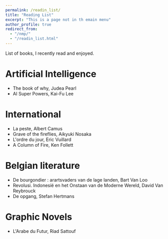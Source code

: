 ```yaml
---
permalink: /readin_list/
title: "Reading List"
excerpt: "This is a page not in th emain menu"
author_profile: true
redirect_from: 
  - "/nmp/"
  - "/readin_list.html"
---
```


List of books, I recently read and enjoyed.

Artificial Intelligence
======
- The book of why, Judea Pearl
- AI Super Powers, Kai-Fu Lee

International
======
- La peste, Albert Camus
- Grave of the fireflies, Aikyuki Nosaka
- L'ordre du jour, Eric Vuillard
- A Column of Fire, Ken Follett

Belgian literature
======

- De bourgondier : arartsvaders van de lage landen, Bart Van Loo
- Revolusi. Indonesië en het Onstaan van de Moderne Wereld, David Van Reybrouck
- De opgang, Stefan Hertmans

Graphic Novels
======

- L'Arabe du Futur, Riad Sattouf
